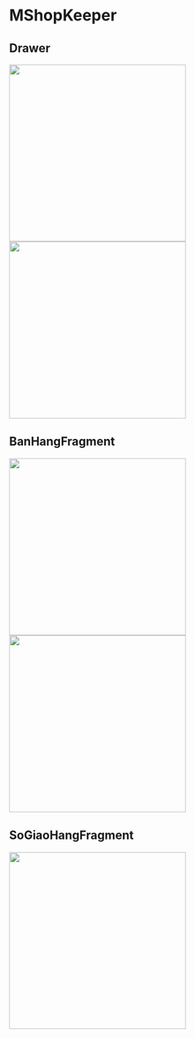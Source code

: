 # MShopKeeper
## Drawer
<img src="https://user-images.githubusercontent.com/58598679/155946545-d8fdea7e-8f8f-4992-92ec-af6c0006725f.png" width="320"/> <img src="https://user-images.githubusercontent.com/58598679/155949525-5c8a59ea-a3f4-4fc1-8c13-17de8d37cabe.png" width="320"/>

## BanHangFragment
<img src="https://user-images.githubusercontent.com/58598679/155948456-190f2444-87fd-4a22-9831-c2ea7f60f1f5.png" width="320"/> <img 
src="https://user-images.githubusercontent.com/58598679/155947266-641ed6cb-d868-4853-adf1-6e02d71fc2d3.png" width="320"/>

## SoGiaoHangFragment
<img src="https://user-images.githubusercontent.com/58598679/155949736-ea165ad1-e6e3-4029-ad96-dd1afb6c4efb.png" width="320"/>


